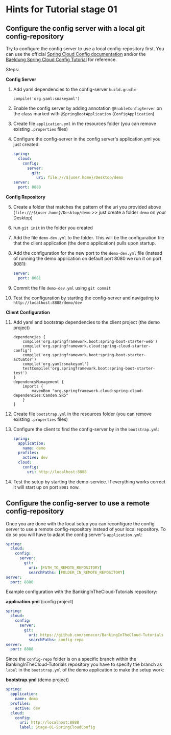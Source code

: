 # Hints for Tutorial stage 01

## Configure the config server with a local git config-repository

Try to configure the config server to use a local config-repository first. You can use the official [Spring Cloud Config documentation](https://cloud.spring.io/spring-cloud-config/spring-cloud-config.html) and/or the [Baeldung Spring Cloud Config Tutorial](http://www.baeldung.com/spring-cloud-configuration) for reference.

Steps:

**Config Server**

1. Add yaml dependencies to the config-server ```build.gradle```
    ```
    compile('org.yaml:snakeyaml')
    ```
2. Enable the config server by adding annotation ```@EnableConfigServer``` on the class marked with ```@SpringBootApplication``` (```ConfigApplication```)
3. Create file ```application.yml``` in the resources folder (you can remove existing ```.properties``` files)
4. Configure the config-server in the config server's application.yml you just created:

    ```YAML
    spring:
      cloud:
        config:
          server:
            git:
              uri: file:///${user.home}/Desktop/demo
    server:
      port: 8888
    ```

**Config Repository**

5. Create a folder that matches the pattern of the uri you provided above (```file:///${user.home}/Desktop/demo``` >> just create a folder ```demo``` on your Desktop)
6. run ```git init``` in the folder you created
7. Add the file ```demo-dev.yml``` to the folder. This will be the configuration file that the client application (the demo application) pulls upon startup.
8. Add the configuration for the new port to the ```demo-dev.yml``` file (instead of running the demo application on default port 8080 we run it on port 8081):

    ```YAML
    server:
      port: 8081
    ```

9. Commit the file ```demo-dev.yml``` using ```git commit```
10. Test the configuration by starting the config-server and navigating to ```http://localhost:8888/demo/dev```

**Client Configuration**

11. Add yaml and bootstrap dependencies to the client project (the demo project)

    ```
    dependencies {
    	compile('org.springframework.boot:spring-boot-starter-web')
    	compile('org.springframework.cloud:spring-cloud-starter-config')
        compile('org.springframework.boot:spring-boot-starter-actuator')
    	compile('org.yaml:snakeyaml')
        testCompile('org.springframework.boot:spring-boot-starter-test')
    }
    dependencyManagement {
	    imports {
		    mavenBom "org.springframework.cloud:spring-cloud-dependencies:Camden.SR5"
	    }
    }
    ```

12. Create file ```bootstrap.yml``` in the resources folder (you can remove existing ```.properties``` files)
13. Configure the client to find the config-server by in the ```bootstrap.yml```:

    ```YAML
    spring:
      application:
        name: demo
      profiles:
        active: dev
      cloud:
        config:
          uri: http://localhost:8888
    ```

14. Test the setup by starting the demo-service. If everything works correct it will start up on port ```8081``` now.

## Configure the config-server to use a remote config-repository

Once you are done with the local setup you can reconfigure the config server to use a remote config-repository instead of your local repository. To do so you will have to adapt the config server's ```application.yml```:

```YAML
spring:
  cloud:
    config:
      server:
        git:
          uri: [PATH_TO_REMOTE_REPOSITORY]
          searchPaths: [FOLDER_IN_REMOTE_REPOSITORY]
server:
  port: 8888
```

Example configuration with the BankingInTheCloud-Tutorials repository:

**application.yml** (config project)

```YAML
spring:
  cloud:
    config:
      server:
        git:
          uri: https://github.com/senacor/BankingInTheCloud-Tutorials
          searchPaths: config-repo
server:
  port: 8888
```

Since the ```config-repo``` folder is on a specific branch within the BankingInTheCloud-Tutorials repository you have to specify the branch as ```label``` in the ```bootstrap.yml``` of the demo application to make the setup work:

**bootstrap.yml** (demo project)

```YAML
spring:
  application:
    name: demo
  profiles:
    active: dev
  cloud:
    config:
      uri: http://localhost:8888
      label: Stage-01-SpringCloudConfig
```
